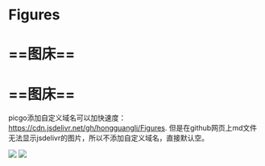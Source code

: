 # Figures
# ==**图床**==

# ==**图床**==

picgo添加自定义域名可以加快速度：https://cdn.jsdelivr.net/gh/hongguangli/Figures. 但是在github网页上md文件无法显示jsdelivr的图片，所以不添加自定义域名，直接默认空。

<img src = "https://cdn.jsdelivr.net/gh/hongguangli/Figures/AmmoniteShell_ZH-CN9232274077_UHD.jpg">

<img src = "https://raw.githubusercontent.com/hongguangli/Figures/main/AmmoniteShell_ZH-CN9232274077_UHD.jpg">
